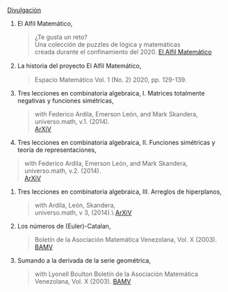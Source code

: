 

[Divulgación](./publications.md)





1. El Alfil Matemático,
    > ¿Te gusta un reto?\
    > Una colección de puzzles de lógica y     matemáticas\
    >  creada durante el confinamiento del 2020.
    > [El Alfil Matemático](https://personal.us.es/mrosas/elalfilmatematico/index.html)


1. La historia del proyecto El Alﬁl Matemático,
    > Espacio Matemático Vol. 1 (No. 2) 2020, pp. 129-139.


1. Tres lecciones en combinatoria algebraica, I. Matrices totalmente negativas y funciones simétricas,
   > with Federico Ardila,  Emerson León, and Mark Skandera,\
   > universo.math, v.1. (2014).\
   > [ArXiV](https://arxiv.org/abs/1301.3987)

   
1.  Tres lecciones en combinatoria algebraica, II. Funciones simétricas y teoría de representaciones, 
   > with Federico Ardila, Emerson León, and Mark Skandera,\
   > universo.math, v.2. (2014).\
   > [ArXiV](https://arxiv.org/abs/1301.3988)


1. Tres lecciones en combinatoria algebraica, III. Arreglos de hiperplanos,
   > with Ardila, León, Skandera,\
   > universo.math, v 3, (2014).\ 
   > [ArXiV](https://arxiv.org/abs/1301.3989)


 1. Los números de (Euler)-Catalan,
    > Boletín de la Asociación Matemática Venezolana, Vol. X (2003).\
    > [BAMV](https://www.emis.de/journals/BAMV/conten/vol10/catalan.pdf)
    

1.  Sumando a la derivada de la serie geométrica, 
    > with Lyonell Boulton Boletín de la Asociación Matemática Venezolana, Vol. X (2003). 
    > [BAMV](https://www.emis.de/journals/BAMV/conten/vol10/boultonrosas.pdf)
